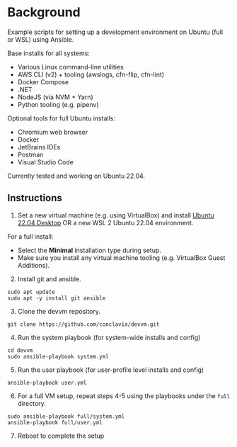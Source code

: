 # Background

Example scripts for setting up a development environment on Ubuntu (full or WSL) using Ansible.

Base installs for all systems:

- Various Linux command-line utilities
- AWS CLI (v2) + tooling (awslogs, cfn-flip, cfn-lint)
- Docker Compose
- .NET
- NodeJS (via NVM + Yarn)
- Python tooling (e.g. pipenv)

Optional tools for full Ubuntu installs:

- Chromium web browser
- Docker
- JetBrains IDEs
- Postman
- Visual Studio Code

Currently tested and working on Ubuntu 22.04.

## Instructions

1. Set a new virtual machine (e.g. using VirtualBox) and install [Ubuntu 22.04 Desktop](https://releases.ubuntu.com/22.04/) OR a new WSL 2 Ubuntu 22.04 environment.

For a full install:

- Select the **Minimal** installation type during setup.
- Make sure you install any virtual machine tooling (e.g. VirtualBox Guest Additions).

2. Install git and ansible.

```
sudo apt update
sudo apt -y install git ansible
```

3. Clone the devvm repository.

```
git clone https://github.com/conclavia/devvm.git
```

4. Run the system playbook (for system-wide installs and config)

```
cd devvm
sudo ansible-playbook system.yml
```

5. Run the user playbook (for user-profile level installs and config)

```
ansible-playbook user.yml
```

6. For a full VM setup, repeat steps 4-5 using the playbooks under the `full` directory.

```
sudo ansible-playbook full/system.yml
ansible-playbook full/user.yml
```

7. Reboot to complete the setup

